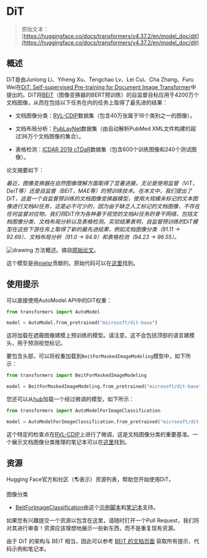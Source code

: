 # DiT

> 原始文本：[https://huggingface.co/docs/transformers/v4.37.2/en/model_doc/dit](https://huggingface.co/docs/transformers/v4.37.2/en/model_doc/dit)

## 概述

DiT是由Junlong Li、Yiheng Xu、Tengchao Lv、Lei Cui、Cha Zhang、Furu Wei在[DiT: Self-supervised Pre-training for Document Image Transformer](https://arxiv.org/abs/2203.02378)中提出的。DiT将[BEiT](beit)（图像变换器的BERT预训练）的自监督目标应用于4200万个文档图像，从而在包括以下任务在内的任务上取得了最先进的结果：

+   文档图像分类：[RVL-CDIP](https://www.cs.cmu.edu/~aharley/rvl-cdip/)数据集（包含40万张属于16个类别之一的图像）。

+   文档布局分析：[PubLayNet](https://github.com/ibm-aur-nlp/PubLayNet)数据集（由自动解析PubMed XML文件构建的超过36万个文档图像的集合）。

+   表格检测：[ICDAR 2019 cTDaR](https://github.com/cndplab-founder/ICDAR2019_cTDaR)数据集（包含600个训练图像和240个测试图像）。

论文摘要如下：

*最近，图像变换器在自然图像理解方面取得了显著进展，无论是使用监督（ViT，DeiT等）还是自监督（BEiT，MAE等）的预训练技术。在本文中，我们提出了DiT，这是一个自监督预训练的文档图像变换器模型，使用大规模未标记的文本图像进行文档AI任务，这是必不可少的，因为由于缺乏人工标记的文档图像，不存在任何监督对应物。我们将DiT作为各种基于视觉的文档AI任务的骨干网络，包括文档图像分类、文档布局分析以及表格检测。实验结果表明，自监督预训练的DiT模型在这些下游任务上取得了新的最先进结果，例如文档图像分类（91.11 → 92.69）、文档布局分析（91.0 → 94.9）和表格检测（94.23 → 96.55）。*

![drawing](../Images/bbda80fb2e34234d199a63b7903bf9de.png) 方法概述。摘自[原始论文](https://arxiv.org/abs/2203.02378)。

这个模型是由[nielsr](https://huggingface.co/nielsr)贡献的。原始代码可以在[这里](https://github.com/microsoft/unilm/tree/master/dit)找到。

## 使用提示

可以直接使用AutoModel API中的DiT权重：

```py
from transformers import AutoModel

model = AutoModel.from_pretrained("microsoft/dit-base")
```

这将加载在遮蔽图像建模上预训练的模型。请注意，这不会包括顶部的语言建模头，用于预测视觉标记。

要包含头部，可以将权重加载到`BeitForMaskedImageModeling`模型中，如下所示：

```py
from transformers import BeitForMaskedImageModeling

model = BeitForMaskedImageModeling.from_pretrained("microsoft/dit-base")
```

您还可以从[hub](https://huggingface.co/models?other=dit)加载一个经过微调的模型，如下所示：

```py
from transformers import AutoModelForImageClassification

model = AutoModelForImageClassification.from_pretrained("microsoft/dit-base-finetuned-rvlcdip")
```

这个特定的检查点在[RVL-CDIP](https://www.cs.cmu.edu/~aharley/rvl-cdip/)上进行了微调，这是文档图像分类的重要基准。一个展示文档图像分类推理的笔记本可以在[这里](https://github.com/NielsRogge/Transformers-Tutorials/blob/master/DiT/Inference_with_DiT_(Document_Image_Transformer)_for_document_image_classification.ipynb)找到。

## 资源

Hugging Face官方和社区（🌎表示）资源列表，帮助您开始使用DiT。

图像分类

+   [BeitForImageClassification](/docs/transformers/v4.37.2/en/model_doc/beit#transformers.BeitForImageClassification)由这个[示例脚本](https://github.com/huggingface/transformers/tree/main/examples/pytorch/image-classification)和[笔记本](https://colab.research.google.com/github/huggingface/notebooks/blob/main/examples/image_classification.ipynb)支持。

如果您有兴趣提交一个资源以包含在这里，请随时打开一个Pull Request，我们将对其进行审查！资源应该理想地展示一些新东西，而不是重复现有资源。

由于 DiT 的架构与 BEiT 相当，因此可以参考 [BEiT 的文档页面](beit) 获取所有提示、代码示例和笔记本。
